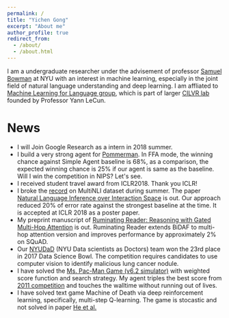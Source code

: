 ```yaml
---
permalink: /
title: "Yichen Gong"
excerpt: "About me"
author_profile: true
redirect_from: 
  - /about/
  - /about.html
---
```


I am a undergraduate researcher under the advisement of professor [Samuel Bowman](http://www.nyu.edu/projects/bowman/) at NYU with an interest in machine learning, especially in the joint field of natural language understanding and deep learning. I am affliated to [Machine Learning for Language group](https://wp.nyu.edu/ml2/), which is part of larger [CILVR lab](https://wp.nyu.edu/cilvr/) founded by Professor Yann LeCun.


News
======
<!-- * My next project is going to be music generation. I learnt a lot about sequence generation from machine translation and the knowledge can be transferred to music!
* I'm working on machine translation based on my summer discovery. The result is great. A new paper is expected to be submitted to ACL 2018. -->
* I will Join Google Research as a intern in 2018 summer. 
* I build a very strong agent for [Pommerman](https://www.pommerman.com/). In FFA mode, the winning chance against Simple Agent baseline is 68%, as a comparison, the expected winning chance is 25% if our agent is same as the baseline. Will I win the competition in NIPS? Let's see.
* I received student travel award from ICLR2018. Thank you ICLR!
* I broke the [record](https://inclass.kaggle.com/c/multinli-matched-open-evaluation/leaderboard) on MultiNLI dataset during summer. The paper [Natural Language Inference over Interaction Space](https://arxiv.org/abs/1709.04348) is out. Our approach reduced 20% of error rate against the strongest baseline at the time. It is accepted at ICLR 2018 as a poster paper.
* My preprint manuscript of [Ruminating Reader: Reasoning with Gated Multi-Hop Attention](https://arxiv.org/abs/1704.07415) is out. Ruminating Reader extends BiDAF to multi-hop attention version and improves performance by approximately 2% on SQuAD.
* Our [NYUDaD](https://www.kaggle.com/c/data-science-bowl-2017/leaderboard) (NYU Data scientists as Doctors) team won the 23rd place in 2017 Data Science Bowl. The competition requires candidates to use computer vision to identify malicious lung cancer nodule.
* I have solved the [Ms. Pac-Man Game (v6.2 simulator)](https://github.com/davidrobles/pacman-vs-ghosts) with weighted score function and search strategy. My agent triples the best score from [2011 competition](http://dces.essex.ac.uk/staff/sml/pacman/PacManContest.html) and touches the walltime without running out of lives.
* I have solved text game Machine of Death via deep reinforcement learning, specifically, multi-step Q-learning. The game is stocastic and not solved in paper [He et al.](https://arxiv.org/abs/1511.04636)




<!-- 
A data-driven personal website
======
Like many other Jekyll-based GitHub Pages templates, academicpages makes you separate the website's content from its form. The content & metadata of your website are in structured markdown files, while various other files constitute the theme, specifying how to transform that content & metadata into HTML pages. You keep these various markdown (.md), YAML (.yml), HTML, and CSS files in a public GitHub repository. Each time you commit and push an update to the repository, the [GitHub pages](https://pages.github.com/) service creates static HTML pages based on these files, which are hosted on GitHub's servers free of charge.

Many of the features of dynamic content management systems (like Wordpress) can be achieved in this fashion, using a fraction of the computational resources and with far less vulnerability to hacking and DDoSing. You can also modify the theme to your heart's content without touching the content of your site. If you get to a point where you've broken something in Jekyll/HTML/CSS beyond repair, your markdown files describing your talks, publications, etc. are safe. You can rollback the changes or even delete the repository and start over -- just be sure to save the markdown files! Finally, you can also write scripts that process the structured data on the site, such as [this one](https://github.com/academicpages/academicpages.github.io/blob/master/talkmap.ipynb) that analyzes metadata in pages about talks to display [a map of every location you've given a talk](https://academicpages.github.io/talkmap.html).

Getting started
======
1. Register a GitHub account if you don't have one and confirm your e-mail (required!)
1. Fork [this repository](https://github.com/academicpages/academicpages.github.io) by clicking the "fork" button in the top right. 
1. Go to the repository's settings (rightmost item in the tabs that start with "Code", should be below "Unwatch"). Rename the repository "[your GitHub username].github.io", which will also be your website's URL.
1. Set site-wide configuration and create content & metadata (see below -- also see [this set of diffs](http://archive.is/3TPas) showing what files were changed to set up [an example site](https://getorg-testacct.github.io) for a user with the username "getorg-testacct")
1. Upload any files (like PDFs, .zip files, etc.) to the files/ directory. They will appear at https://[your GitHub username].github.io/files/example.pdf.  
1. Check status by going to the repository settings, in the "GitHub pages" section

Site-wide configuration
------
The main configuration file for the site is in the base directory in [_config.yml](https://github.com/academicpages/academicpages.github.io/blob/master/_config.yml), which defines the content in the sidebars and other site-wide features. You will need to replace the default variables with ones about yourself and your site's github repository. The configuration file for the top menu is in [_data/navigation.yml](https://github.com/academicpages/academicpages.github.io/blob/master/_data/navigation.yml). For example, if you don't have a portfolio or blog posts, you can remove those items from that navigation.yml file to remove them from the header. 

Create content & metadata
------
For site content, there is one markdown file for each type of content, which are stored in directories like _publications, _talks, _posts, _teaching, or _pages. For example, each talk is a markdown file in the [_talks directory](https://github.com/academicpages/academicpages.github.io/tree/master/_talks). At the top of each markdown file is structured data in YAML about the talk, which the theme will parse to do lots of cool stuff. The same structured data about a talk is used to generate the list of talks on the [Talks page](https://academicpages.github.io/talks), each [individual page](https://academicpages.github.io/talks/2012-03-01-talk-1) for specific talks, the talks section for the [CV page](https://academicpages.github.io/cv), and the [map of places you've given a talk](https://academicpages.github.io/talkmap.html) (if you run this [python file](https://github.com/academicpages/academicpages.github.io/blob/master/talkmap.py) or [Jupyter notebook](https://github.com/academicpages/academicpages.github.io/blob/master/talkmap.ipynb), which creates the HTML for the map based on the contents of the _talks directory).

**Markdown generator**

I have also created [a set of Jupyter notebooks](https://github.com/academicpages/academicpages.github.io/tree/master/markdown_generator
) that converts a CSV containing structured data about talks or presentations into individual markdown files that will be properly formatted for the academicpages template. The sample CSVs in that directory are the ones I used to create my own personal website at stuartgeiger.com. My usual workflow is that I keep a spreadsheet of my publications and talks, then run the code in these notebooks to generate the markdown files, then commit and push them to the GitHub repository.

How to edit your site's GitHub repository
------
Many people use a git client to create files on their local computer and then push them to GitHub's servers. If you are not familiar with git, you can directly edit these configuration and markdown files directly in the github.com interface. Navigate to a file (like [this one](https://github.com/academicpages/academicpages.github.io/blob/master/_talks/2012-03-01-talk-1.md) and click the pencil icon in the top right of the content preview (to the right of the "Raw | Blame | History" buttons). You can delete a file by clicking the trashcan icon to the right of the pencil icon. You can also create new files or upload files by navigating to a directory and clicking the "Create new file" or "Upload files" buttons. 

Example: editing a markdown file for a talk
![Editing a markdown file for a talk](/images/editing-talk.png)

For more info
------
More info about configuring academicpages can be found in [the guide](https://academicpages.github.io/markdown/). The [guides for the Minimal Mistakes theme](https://mmistakes.github.io/minimal-mistakes/docs/configuration/) (which this theme was forked from) might also be helpful. -->
